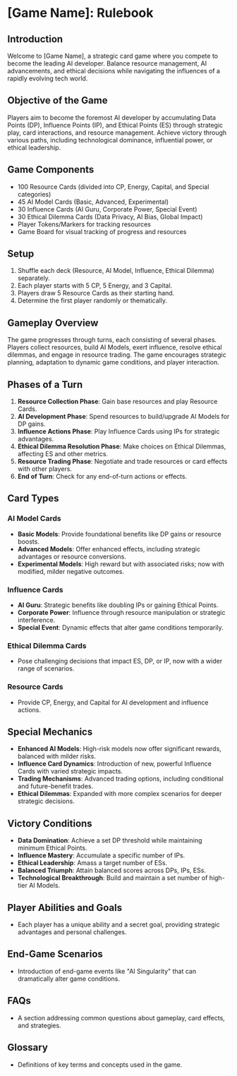 
# [Game Name]: Rulebook

## Introduction
Welcome to [Game Name], a strategic card game where you compete to become the leading AI developer. Balance resource management, AI advancements, and ethical decisions while navigating the influences of a rapidly evolving tech world.

## Objective of the Game
Players aim to become the foremost AI developer by accumulating Data Points (DP), Influence Points (IP), and Ethical Points (ES) through strategic play, card interactions, and resource management. Achieve victory through various paths, including technological dominance, influential power, or ethical leadership.

## Game Components
- 100 Resource Cards (divided into CP, Energy, Capital, and Special categories)
- 45 AI Model Cards (Basic, Advanced, Experimental)
- 30 Influence Cards (AI Guru, Corporate Power, Special Event)
- 30 Ethical Dilemma Cards (Data Privacy, AI Bias, Global Impact)
- Player Tokens/Markers for tracking resources
- Game Board for visual tracking of progress and resources

## Setup
1. Shuffle each deck (Resource, AI Model, Influence, Ethical Dilemma) separately.
2. Each player starts with 5 CP, 5 Energy, and 3 Capital.
3. Players draw 5 Resource Cards as their starting hand.
4. Determine the first player randomly or thematically.

## Gameplay Overview
The game progresses through turns, each consisting of several phases. Players collect resources, build AI Models, exert influence, resolve ethical dilemmas, and engage in resource trading. The game encourages strategic planning, adaptation to dynamic game conditions, and player interaction.

## Phases of a Turn
1. **Resource Collection Phase**: Gain base resources and play Resource Cards.
2. **AI Development Phase**: Spend resources to build/upgrade AI Models for DP gains.
3. **Influence Actions Phase**: Play Influence Cards using IPs for strategic advantages.
4. **Ethical Dilemma Resolution Phase**: Make choices on Ethical Dilemmas, affecting ES and other metrics.
5. **Resource Trading Phase**: Negotiate and trade resources or card effects with other players.
6. **End of Turn**: Check for any end-of-turn actions or effects.

## Card Types
### AI Model Cards
- **Basic Models**: Provide foundational benefits like DP gains or resource boosts.
- **Advanced Models**: Offer enhanced effects, including strategic advantages or resource conversions.
- **Experimental Models**: High reward but with associated risks; now with modified, milder negative outcomes.

### Influence Cards
- **AI Guru**: Strategic benefits like doubling IPs or gaining Ethical Points.
- **Corporate Power**: Influence through resource manipulation or strategic interference.
- **Special Event**: Dynamic effects that alter game conditions temporarily.

### Ethical Dilemma Cards
- Pose challenging decisions that impact ES, DP, or IP, now with a wider range of scenarios.

### Resource Cards
- Provide CP, Energy, and Capital for AI development and influence actions.

## Special Mechanics
- **Enhanced AI Models**: High-risk models now offer significant rewards, balanced with milder risks.
- **Influence Card Dynamics**: Introduction of new, powerful Influence Cards with varied strategic impacts.
- **Trading Mechanisms**: Advanced trading options, including conditional and future-benefit trades.
- **Ethical Dilemmas**: Expanded with more complex scenarios for deeper strategic decisions.

## Victory Conditions
- **Data Domination**: Achieve a set DP threshold while maintaining minimum Ethical Points.
- **Influence Mastery**: Accumulate a specific number of IPs.
- **Ethical Leadership**: Amass a target number of ESs.
- **Balanced Triumph**: Attain balanced scores across DPs, IPs, ESs.
- **Technological Breakthrough**: Build and maintain a set number of high-tier AI Models.

## Player Abilities and Goals
- Each player has a unique ability and a secret goal, providing strategic advantages and personal challenges.

## End-Game Scenarios
- Introduction of end-game events like "AI Singularity" that can dramatically alter game conditions.

## FAQs
- A section addressing common questions about gameplay, card effects, and strategies.

## Glossary
- Definitions of key terms and concepts used in the game.
